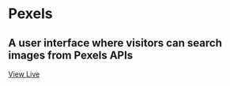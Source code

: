 # Pexels
## A user interface where visitors can search images from Pexels APIs
<a href='https://drakoulakou.github.io/Pexels/'>View Live</a>